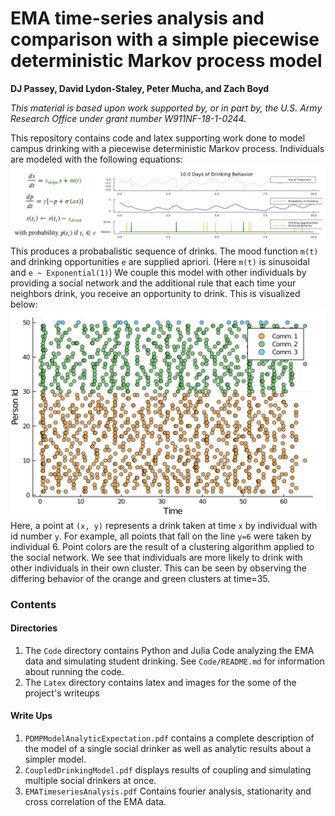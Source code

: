 # EMA time-series analysis and comparison with a simple piecewise deterministic Markov process model

**DJ Passey, David Lydon-Staley, Peter Mucha, and Zach Boyd**


*This material is based upon work supported by, or in part by, the U.S. Army Research Office under grant number W911NF-18-1-0244.*

This repository contains code and latex supporting work done to model campus drinking with a piecewise deterministic Markov process. Individuals are modeled with the following equations:
![Plot of 10 Simulated Drinking Days](https://github.com/djpasseyjr/ShinePDMP/raw/main/Latex/DrinkingModel/individual_w_equation.png)
This produces a probabalistic sequence of drinks. The mood function `m(t)` and drinking opportunities `e` are supplied apriori. (Here `m(t)` is sinusoidal and `e ~ Exponential(1)`) We couple this model with other individuals by providing a social network and the additional rule that each time your neighbors drink, you receive an opportunity to drink. This is visualized below:
![Raster Plot of drinking](https://github.com/djpasseyjr/ShinePDMP/raw/main/Latex/DrinkingModel/coupled_drinking_raster.png)
Here, a point at `(x, y)` represents a drink taken at time `x` by individual with id number `y`. For example, all points that fall on the line `y=6` were taken by individual 6. Point colors are the result of a clustering algorithm applied to the social network. We see that individuals are more likely to drink with other individuals in their own cluster. This can be seen by observing the differing behavior of the orange and green clusters at time=35.

### Contents
#### Directories
1. The `Code` directory contains Python and Julia Code analyzing the EMA data and simulating student drinking. See `Code/README.md` for information about running the code.
2. The `Latex` directory contains latex and images for the some of the project's writeups

#### Write Ups
1. `PDMPModelAnalyticExpectation.pdf` contains a complete description of the model of a single social drinker as well as analytic results about a simpler model.
2. `CoupledDrinkingModel.pdf` displays results of coupling and simulating multiple social drinkers at once.
3. `EMATimeseriesAnalysis.pdf` Contains fourier analysis, stationarity and cross correlation of the EMA data.
